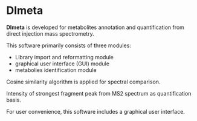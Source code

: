 # DImeta

**DImeta** is developed for metabolites annotation and quantification from direct injection mass spectrometry. 

This software primarily consists of three modules: 
-   Library import and reformatting module
-   graphical user interface (GUI) module
-   metabolies identification module


Cosine similarity algorithm is applied for spectral comparison. 

Intensity of strongest fragment peak from MS2 spectrum as quantification basis.

For user convenience, this software includes a graphical user interface.



